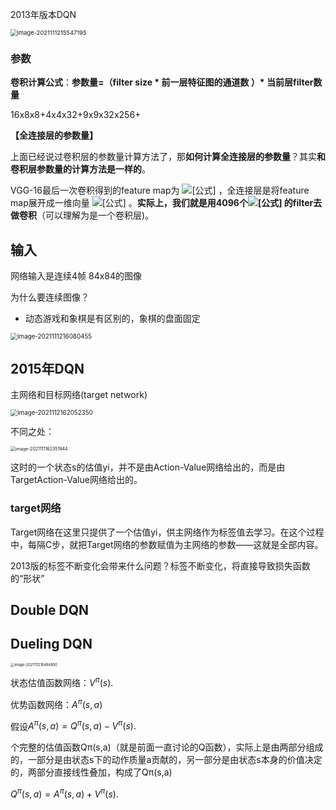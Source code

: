 2013年版本DQN

<img src="https://gitee.com/matytan/tupic/raw/master/uPic/image-20211112155427195.png" alt="image-2021111215547195" style="zoom:67%;" />

### 参数

**卷积计算公式**：**参数量=（filter size \* 前一层特征图的通道数 ）\* 当前层filter数量**

16x8x8+4x4x32+9x9x32x256+

**【全连接层的参数量】**

上面已经说过卷积层的参数量计算方法了，那**如何计算全连接层的参数量**？其实**和卷积层参数量的计算方法是一样的**。

VGG-16最后一次卷积得到的feature map为 ![[公式]](https://www.zhihu.com/equation?tex=7\times7\times512) ，全连接层是将feature map展开成一维向量 ![[公式]](https://gitee.com/matytan/tupic/raw/master/uPic/equation-20211112155932945.jpg) 。**实际上，我们就是用4096个![[公式]](https://www.zhihu.com/equation?tex=7%5Ctimes7%5Ctimes512) 的filter去做卷积**（可以理解为是一个卷积层)。

## 输入

网络输入是连续4帧 84x84的图像

为什么要连续图像？

- 动态游戏和象棋是有区别的，象棋的盘面固定

<img src="https://gitee.com/matytan/tupic/raw/master/uPic/image-20211112160806455.png" alt="image-2021111216080455" style="zoom:70%;" />







## 2015年DQN

主网络和目标网络(target network)





<img src="https://gitee.com/matytan/tupic/raw/master/uPic/image-20211112162052350.png" alt="image-2021112162052350" style="zoom:70%;" />



不同之处：

<img src="https://gitee.com/matytan/tupic/raw/master/uPic/image-20211112162351944.png" alt="image-2021111162351944" style="zoom:50%;" />

这时的一个状态s的估值yi，并不是由Action-Value网络给出的，而是由TargetAction-Value网络给出的。





### target网络

Target网络在这里只提供了一个估值yi，供主网络作为标签值去学习。在这个过程中，每隔C步，就把Target网络的参数赋值为主网络的参数——这就是全部内容。

2013版的标签不断变化会带来什么问题？标签不断变化，将直接导致损失函数的“形状”







## Double DQN



## Dueling DQN

<img src="https://gitee.com/matytan/tupic/raw/master/uPic/image-20211112164848004.png" alt="image-2021111216484800" style="zoom:40%;" />

状态估值函数网络：$V^π(s).$

优势函数网络：$A^π(s,a)$

假设$A^π(s,a)=Q^π(s,a)−V^π(s).$

个完整的估值函数Qπ(s,a)（就是前面一直讨论的Q函数），实际上是由两部分组成的，一部分是由状态s下的动作质量a贡献的，另一部分是由状态s本身的价值决定的，两部分直接线性叠加，构成了Qπ(s,a)

 $Q^π(s,a)=A^π(s,a)+V^π(s).$

